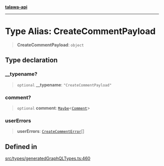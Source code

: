 [**talawa-api**](../../../README.md)

***

# Type Alias: CreateCommentPayload

> **CreateCommentPayload**: `object`

## Type declaration

### \_\_typename?

> `optional` **\_\_typename**: `"CreateCommentPayload"`

### comment?

> `optional` **comment**: [`Maybe`](Maybe.md)\<[`Comment`](Comment.md)\>

### userErrors

> **userErrors**: [`CreateCommentError`](CreateCommentError.md)[]

## Defined in

[src/types/generatedGraphQLTypes.ts:460](https://github.com/Suyash878/talawa-api/blob/f376d03c37e9acd046e7cc983947432c95f74442/src/types/generatedGraphQLTypes.ts#L460)
